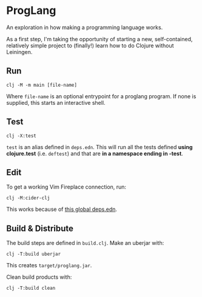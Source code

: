 # ProgLang

An exploration in how making a programming language works.

As a first step, I'm taking the opportunity of starting a new, self-contained,
relatively simple project to (finally!) learn how to do Clojure without
Leiningen.

## Run

```
clj -M -m main [file-name]
```

Where `file-name` is an optional entrypoint for a proglang program. If none is supplied, this starts an interactive shell.

## Test

```
clj -X:test
```

`test` is an alias defined in `deps.edn`. This will run all the tests defined
**using clojure.test** (i.e. `deftest`) and that are **in a namespace ending in
-test**.

## Edit

To get a working Vim Fireplace connection, run:

```
clj -M:cider-clj
```

This works because of [this global deps.edn][1].

[1]: https://github.com/gaverhae/dotfiles/pull/101

## Build & Distribute

The build steps are defined in `build.clj`. Make an uberjar with:

```
clj -T:build uberjar
```

This creates `target/proglang.jar`.

Clean build products with:

```
clj -T:build clean
```
